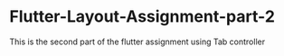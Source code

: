 # Flutter-Layout-Assignment-part-2
This is the second part of the flutter assignment using Tab controller 
